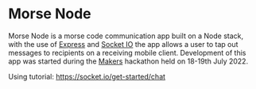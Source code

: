 # Morse Node

Morse Node is a morse code communication app built on a Node stack, with the use of [Express](https://expressjs.com/) and [Socket IO](https://socket.io/) the app allows a user to tap out messages to recipients on a receiving mobile client. Development of this app was started during the [Makers](https://makers.tech/) hackathon held on 18-19th July 2022.

Using tutorial: https://socket.io/get-started/chat
